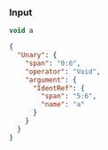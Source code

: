 ### Input
```js
void a
```

```json
{
  "Unary": {
    "span": "0:6",
    "operator": "Void",
    "argument": {
      "IdentRef": {
        "span": "5:6",
        "name": "a"
      }
    }
  }
}
```
